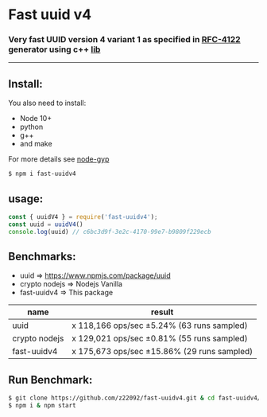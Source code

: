 # Fast uuid v4

###  Very fast UUID version 4 variant 1 as specified in [RFC-4122](https://tools.ietf.org/html/rfc4122) generator using c++ [lib](https://github.com/crashoz/uuid_v4) 
---
## Install:	
You also need to install:
- Node 10+
- python 
- g++ 
- and make <br>

For more details see [node-gyp](https://github.com/nodejs/node-gyp/)
```bash
$ npm i fast-uuidv4
```
## usage:
```javascript
const { uuidV4 } = require('fast-uuidv4');
const uuid = uuidV4()
console.log(uuid) // c6bc3d9f-3e2c-4170-99e7-b9809f229ecb
```
## Benchmarks:

- uuid => https://www.npmjs.com/package/uuid
- crypto nodejs => Nodejs Vanilla
- fast-uuidv4 => This package

|  name |  result |
|--|--|
| uuid  | x 118,166 ops/sec ±5.24% (63 runs sampled) |
| crypto nodejs | x 129,021 ops/sec ±0.81% (55 runs sampled) |
| fast-uuidv4 | x 175,673 ops/sec ±15.86% (29 runs sampled) |

## Run Benchmark:
```bash
$ git clone https://github.com/z22092/fast-uuidv4.git & cd fast-uuidv4/benchmarks
$ npm i & npm start
```